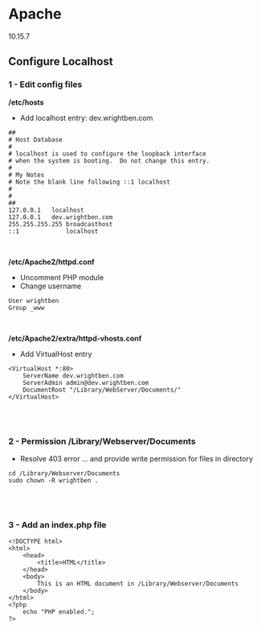 # Apache

10.15.7

## Configure Localhost


### 1 - Edit config files

**/etc/hosts**
- Add localhost entry: dev.wrightben.com
```
##
# Host Database
#
# localhost is used to configure the loopback interface
# when the system is booting.  Do not change this entry.
#
# My Notes
# Note the blank line following ::1 localhost
#
#
##
127.0.0.1	localhost
127.0.0.1	dev.wrightben.com
255.255.255.255	broadcasthost
::1             localhost

```

<br />

**/etc/Apache2/httpd.conf**

- Uncomment PHP module
- Change username
```
User wrightben
Group _www
```

<br />

**/etc/Apache2/extra/httpd-vhosts.conf**
- Add VirtualHost entry
```
<VirtualHost *:80>
    ServerName dev.wrightben.com
    ServerAdmin admin@dev.wrightben.com
    DocumentRoot "/Library/WebServer/Documents/"
</VirtualHost>
```


<br /><br />
### 2 - Permission /Library/Webserver/Documents
- Resolve 403 error  ... and provide write permission for files in directory
```
cd /Library/Webserver/Documents
sudo chown -R wrightben .
```


<br /><br />
### 3 - Add an index.php file
```
<!DOCTYPE html>
<html>
	<head>
		<title>HTML</title>
	</head>
	<body>
		This is an HTML document in /Library/Webserver/Documents
	</body>
</html>
<?php
	echo "PHP enabled.";
?>
```